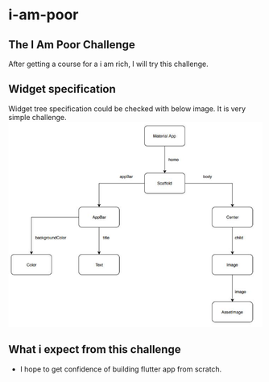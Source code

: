 # i-am-poor

## The I Am Poor Challenge
After getting a course for a i am rich, I will try this challenge.

## Widget specification 
Widget tree specification could be checked with below image. It is very simple challenge. 
![widget_tree](./res/images/spec.JPG)



## What i expect from this challenge
- I hope to get confidence of building flutter app from scratch.


